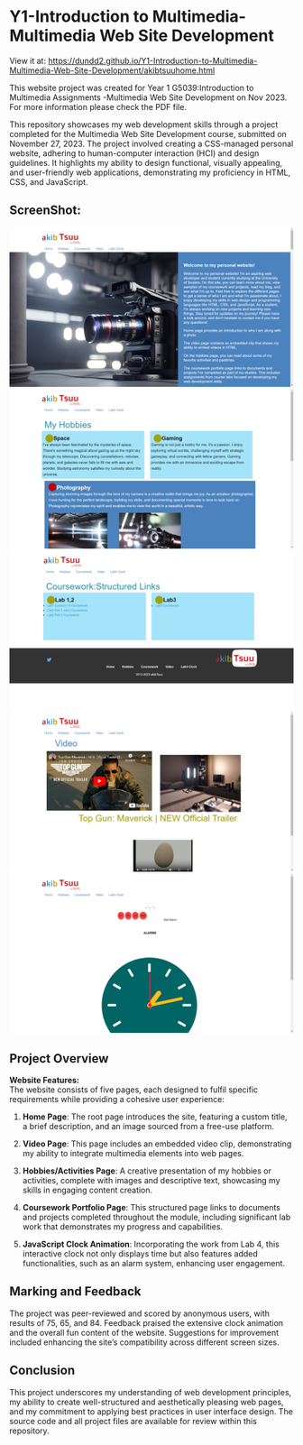 # Y1-Introduction to Multimedia-Multimedia Web Site Development

View it at: https://dundd2.github.io/Y1-Introduction-to-Multimedia-Multimedia-Web-Site-Development/akibtsuuhome.html

This website project was created for Year 1 G5039:Introduction to Multimedia Assignments -Multimedia Web Site Development on Nov 2023. For more information please check the PDF file.

This repository showcases my web development skills through a project completed for the Multimedia Web Site Development course, submitted on November 27, 2023. The project involved creating a CSS-managed personal website, adhering to human-computer interaction (HCI) and design guidelines. It highlights my ability to design functional, visually appealing, and user-friendly web applications, demonstrating my proficiency in HTML, CSS, and JavaScript.

## ScreenShot:
![ScreenShot](https://github.com/dundd2/Y1-Introduction-to-Multimedia-Multimedia-Web-Site-Development/blob/main/CodeBase/SC%20(1).png)
![ScreenShot](https://github.com/dundd2/Y1-Introduction-to-Multimedia-Multimedia-Web-Site-Development/blob/main/CodeBase/SC%20(2).png)
![ScreenShot](https://github.com/dundd2/Y1-Introduction-to-Multimedia-Multimedia-Web-Site-Development/blob/main/CodeBase/SC%20(3).png)
![ScreenShot](https://github.com/dundd2/Y1-Introduction-to-Multimedia-Multimedia-Web-Site-Development/blob/main/CodeBase/SC%20(4).png)
![ScreenShot](https://github.com/dundd2/Y1-Introduction-to-Multimedia-Multimedia-Web-Site-Development/blob/main/CodeBase/SC%20(5).png)

## Project Overview

**Website Features:**  
The website consists of five pages, each designed to fulfil specific requirements while providing a cohesive user experience:

1. **Home Page**: The root page introduces the site, featuring a custom title, a brief description, and an image sourced from a free-use platform.

2. **Video Page**: This page includes an embedded video clip, demonstrating my ability to integrate multimedia elements into web pages.

3. **Hobbies/Activities Page**: A creative presentation of my hobbies or activities, complete with images and descriptive text, showcasing my skills in engaging content creation.

4. **Coursework Portfolio Page**: This structured page links to documents and projects completed throughout the module, including significant lab work that demonstrates my progress and capabilities.

5. **JavaScript Clock Animation**: Incorporating the work from Lab 4, this interactive clock not only displays time but also features added functionalities, such as an alarm system, enhancing user engagement.

## Marking and Feedback

The project was peer-reviewed and scored by anonymous users, with results of 75, 65, and 84. Feedback praised the extensive clock animation and the overall fun content of the website. Suggestions for improvement included enhancing the site’s compatibility across different screen sizes.

## Conclusion

This project underscores my understanding of web development principles, my ability to create well-structured and aesthetically pleasing web pages, and my commitment to applying best practices in user interface design. The source code and all project files are available for review within this repository.
